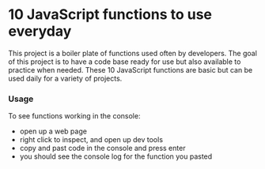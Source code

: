 # 10 JavaScript functions to use everyday


This project is a boiler plate of functions used often by developers. The goal of this project is to have a code base ready for use but also available to practice when needed. These 10 JavaScript functions are basic but can be used daily for a variety of projects.

### Usage
To see functions working in the console:
- open up a web page
- right click to inspect, and open up dev tools
- copy and past code in the console and press enter 
- you should see the console log for the function you pasted


 

